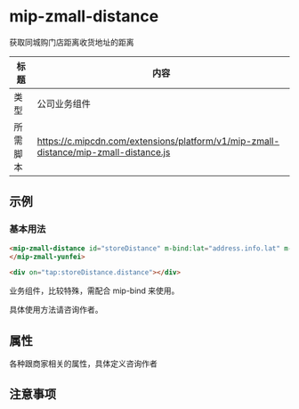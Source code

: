 # mip-zmall-distance

获取同城购门店距离收货地址的距离

标题|内容
----|----
类型|公司业务组件
所需脚本|https://c.mipcdn.com/extensions/platform/v1/mip-zmall-distance/mip-zmall-distance.js

## 示例

### 基本用法

```html
<mip-zmall-distance id="storeDistance" m-bind:lat="address.info.lat" m-bind:lng="address.info.lng" m-bind:mlat="storeInfo.data.lat" m-bind:mlng="storeInfo.data.lng" url=""></mip-zmall-distance>
</mip-zmall-yunfei>

<div on="tap:storeDistance.distance"></div>
```

业务组件，比较特殊，需配合 mip-bind 来使用。

具体使用方法请咨询作者。



## 属性

各种跟商家相关的属性，具体定义咨询作者


## 注意事项


